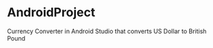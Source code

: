 # AndroidProject
Currency Converter in Android Studio that converts US Dollar to British Pound







